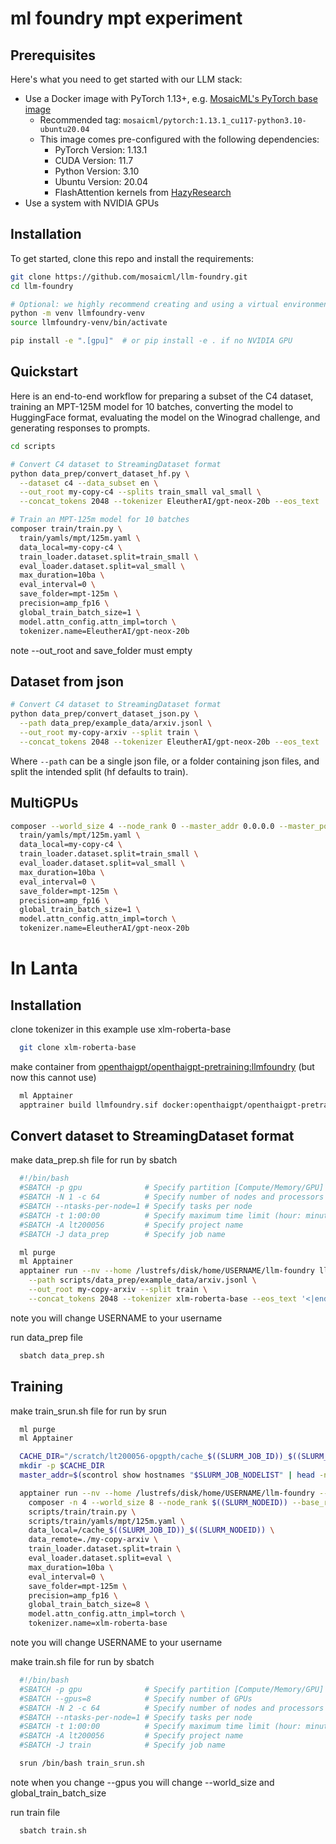 # ml foundry mpt experiment

## Prerequisites
Here's what you need to get started with our LLM stack:
* Use a Docker image with PyTorch 1.13+, e.g. [MosaicML's PyTorch base image](https://hub.docker.com/r/mosaicml/pytorch/tags)
   * Recommended tag: `mosaicml/pytorch:1.13.1_cu117-python3.10-ubuntu20.04`
   * This image comes pre-configured with the following dependencies:
      * PyTorch Version: 1.13.1
      * CUDA Version: 11.7
      * Python Version: 3.10
      * Ubuntu Version: 20.04
      * FlashAttention kernels from [HazyResearch](https://github.com/HazyResearch/flash-attention)
* Use a system with NVIDIA GPUs

## Installation

To get started, clone this repo and install the requirements:

<!--pytest.mark.skip-->
```bash
git clone https://github.com/mosaicml/llm-foundry.git
cd llm-foundry

# Optional: we highly recommend creating and using a virtual environment
python -m venv llmfoundry-venv
source llmfoundry-venv/bin/activate

pip install -e ".[gpu]"  # or pip install -e . if no NVIDIA GPU
```

## Quickstart

Here is an end-to-end workflow for preparing a subset of the C4 dataset, training an MPT-125M model for 10 batches,
converting the model to HuggingFace format, evaluating the model on the Winograd challenge, and generating responses to prompts.

```bash
cd scripts

# Convert C4 dataset to StreamingDataset format
python data_prep/convert_dataset_hf.py \
  --dataset c4 --data_subset en \
  --out_root my-copy-c4 --splits train_small val_small \
  --concat_tokens 2048 --tokenizer EleutherAI/gpt-neox-20b --eos_text '<|endoftext|>'

# Train an MPT-125m model for 10 batches
composer train/train.py \
  train/yamls/mpt/125m.yaml \
  data_local=my-copy-c4 \
  train_loader.dataset.split=train_small \
  eval_loader.dataset.split=val_small \
  max_duration=10ba \
  eval_interval=0 \
  save_folder=mpt-125m \
  precision=amp_fp16 \
  global_train_batch_size=1 \
  model.attn_config.attn_impl=torch \
  tokenizer.name=EleutherAI/gpt-neox-20b
``` 

note --out_root and save_folder must empty

## Dataset from json

```bash
# Convert C4 dataset to StreamingDataset format
python data_prep/convert_dataset_json.py \
  --path data_prep/example_data/arxiv.jsonl \
  --out_root my-copy-arxiv --split train \
  --concat_tokens 2048 --tokenizer EleutherAI/gpt-neox-20b --eos_text '<|endoftext|>'
```

Where `--path` can be a single json file, or a folder containing json files, and split the intended split (hf defaults to train).

## MultiGPUs

```bash
composer --world_size 4 --node_rank 0 --master_addr 0.0.0.0 --master_port 7501 train/train.py \
  train/yamls/mpt/125m.yaml \
  data_local=my-copy-c4 \
  train_loader.dataset.split=train_small \
  eval_loader.dataset.split=val_small \
  max_duration=10ba \
  eval_interval=0 \
  save_folder=mpt-125m \
  precision=amp_fp16 \
  global_train_batch_size=1 \
  model.attn_config.attn_impl=torch \
  tokenizer.name=EleutherAI/gpt-neox-20b
```

# In Lanta

## Installation

clone tokenizer in this example use xlm-roberta-base

```bash
  git clone xlm-roberta-base
```

make container from [openthaigpt/openthaigpt-pretraining:llmfoundry](https://hub.docker.com/layers/openthaigpt/openthaigpt-pretraining/llmfoundry/images/sha256-3d56b25d90f75977cc84e34ef12a12f3a5c557c941644e8a0edb9b07bca2fb95?context=repo) (but now this cannot use)

```bash
  ml Apptainer
  apptrainer build llmfoundry.sif docker:openthaigpt/openthaigpt-pretraining:llmfoundry
```

## Convert dataset to StreamingDataset format

make data_prep.sh file for run by sbatch

```data_prep.sh
  #!/bin/bash
  #SBATCH -p gpu              # Specify partition [Compute/Memory/GPU]
  #SBATCH -N 1 -c 64          # Specify number of nodes and processors per task
  #SBATCH --ntasks-per-node=1 # Specify tasks per node
  #SBATCH -t 1:00:00          # Specify maximum time limit (hour: minute: second)
  #SBATCH -A lt200056         # Specify project name
  #SBATCH -J data_prep        # Specify job name

  ml purge
  ml Apptainer
  apptainer run --nv --home /lustrefs/disk/home/USERNAME/llm-foundry llmfoundry.sif python3 scripts/data_prep/convert_dataset_json.py \
    --path scripts/data_prep/example_data/arxiv.jsonl \
    --out_root my-copy-arxiv --split train \
    --concat_tokens 2048 --tokenizer xlm-roberta-base --eos_text '<|endoftext|>'
```

note you will change USERNAME to your username

run data_prep file

```bash
  sbatch data_prep.sh
```

## Training

make train_srun.sh file for run by srun

```train_srun.sh
  ml purge
  ml Apptainer

  CACHE_DIR="/scratch/lt200056-opgpth/cache_$((SLURM_JOB_ID))_$((SLURM_NODEID))"
  mkdir -p $CACHE_DIR
  master_addr=$(scontrol show hostnames "$SLURM_JOB_NODELIST" | head -n 1)

  apptainer run --nv --home /lustrefs/disk/home/USERNAME/llm-foundry --bind /scratch/lt200056-opgpth/cache_$((SLURM_JOB_ID))_$((SLURM_NODEID)):/cache_$((SLURM_JOB_ID))_$((SLURM_NODEID)) llmfoundry.sif \
    composer -n 4 --world_size 8 --node_rank $((SLURM_NODEID)) --base_rank  $((SLURM_NODEID * 4)) --master_addr $master_addr --master_port 7501 \
    scripts/train/train.py \
    scripts/train/yamls/mpt/125m.yaml \
    data_local=/cache_$((SLURM_JOB_ID))_$((SLURM_NODEID)) \
    data_remote=./my-copy-arxiv \
    train_loader.dataset.split=train \
    eval_loader.dataset.split=eval \
    max_duration=10ba \
    eval_interval=0 \
    save_folder=mpt-125m \
    precision=amp_fp16 \
    global_train_batch_size=8 \
    model.attn_config.attn_impl=torch \
    tokenizer.name=xlm-roberta-base
```

note you will change USERNAME to your username

make train.sh file for run by sbatch

```train.sh
  #!/bin/bash
  #SBATCH -p gpu              # Specify partition [Compute/Memory/GPU]
  #SBATCH --gpus=8            # Specify number of GPUs
  #SBATCH -N 2 -c 64          # Specify number of nodes and processors per task
  #SBATCH --ntasks-per-node=1 # Specify tasks per node
  #SBATCH -t 1:00:00          # Specify maximum time limit (hour: minute: second)
  #SBATCH -A lt200056         # Specify project name
  #SBATCH -J train            # Specify job name

  srun /bin/bash train_srun.sh
```

note when you change --gpus you will change --world_size and global_train_batch_size

run train file

```bash
  sbatch train.sh
```